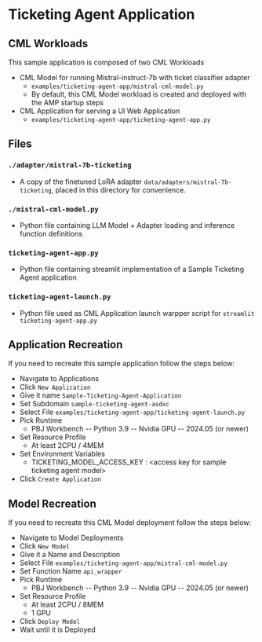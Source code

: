 # Ticketing Agent Application


## CML Workloads
This sample application is composed of two CML Workloads
- CML Model for running Mistral-instruct-7b with ticket classifier adapter
  - `examples/ticketing-agent-app/mistral-cml-model.py`
  - By default, this CML Model workload is created and deployed with 
the AMP startup steps
- CML Application for serving a UI Web Application
  - `examples/ticketing-agent-app/ticketing-agent-app.py`

## Files
### `./adapter/mistral-7b-ticketing`
- A copy of the finetuned LoRA adapter `data/adapters/mistral-7b-ticketing`, placed in this directory for convenience.

### `./mistral-cml-model.py`
- Python file containing LLM Model + Adapter loading and inference function definitions

### `ticketing-agent-app.py`
- Python file containing streamlit implementation of a Sample Ticketing Agent application

### `ticketing-agent-launch.py`
- Python file used as CML Application launch warpper script for `streamlit ticketing-agent-app.py`

## Application Recreation
If you need to recreate this sample application follow the steps below:
- Navigate to Applications
- Click `New Application`
- Give it name `Sample-Ticketing-Agent-Application`
- Set Subdomain `sample-ticketing-agent-asdxc`
- Select File `examples/ticketing-agent-app/ticketing-agent-launch.py`
- Pick Runtime
  - PBJ Workbench -- Python 3.9 -- Nvidia GPU -- 2024.05 (or newer)
- Set Resource Profile
  - At least 2CPU / 4MEM
- Set Environment Variables
  - TICKETING_MODEL_ACCESS_KEY : \<access key for sample ticketing agent model\>
- Click `Create Application`


## Model Recreation
If you need to recreate this CML Model deployment follow the steps below:
- Navigate to  Model Deployments
- Click `New Model`
- Give it a Name and Description
- Select File `examples/ticketing-agent-app/mistral-cml-model.py`
- Set Function Name `api_wrapper`
- Pick Runtime
  - PBJ Workbench -- Python 3.9 -- Nvidia GPU -- 2024.05 (or newer)
- Set Resource Profile
  - At least 2CPU / 8MEM
  - 1 GPU
- Click `Deploy Model`
- Wait until it is Deployed
